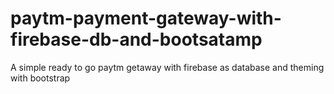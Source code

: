 # paytm-payment-gateway-with-firebase-db-and-bootsatamp
A simple ready to go paytm getaway with firebase as database and theming with bootstrap 
